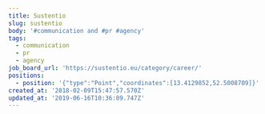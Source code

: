 ```yaml
---
title: Sustentio
slug: sustentio
body: '#communication and #pr #agency'
tags:
  - communication
  - pr
  - agency
job_board_url: 'https://sustentio.eu/category/career/'
positions:
  - position: '{"type":"Point","coordinates":[13.4129852,52.5008709]}'
created_at: '2018-02-09T15:47:57.570Z'
updated_at: '2019-06-16T10:36:09.747Z'
---
```


